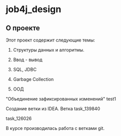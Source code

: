 # job4j_design

## О проекте

Этот проект содержит следующие темы:

1. Структуры данных и алгоритмы.

2. Ввод - вывод

3. SQL, JDBC

4. Garbage Collection

5. ООД

"Объединение зафиксированных изменений"
test1

Создание ветки из IDEA.
Ветка task_139840

task_126026

В курсе производилась работа с ветками git.